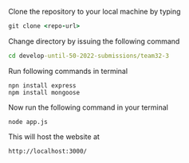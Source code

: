 Clone the repository to your local machine by typing 
```ruby
git clone <repo-url>
```
Change directory by issuing the following command
```cmd
cd develop-until-50-2022-submissions/team32-3
```
Run following commands in terminal
```nodejs
npn install express
npm install mongoose
```

Now run the following command in your terminal
```nodejs
node app.js
```

This will host the website at 
```url
http://localhost:3000/
```

